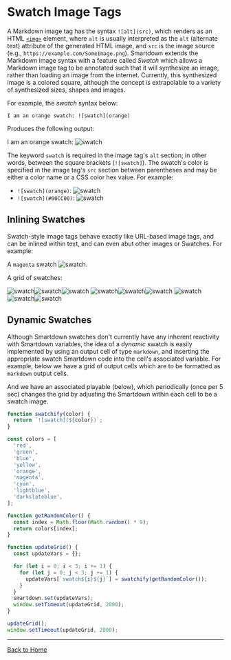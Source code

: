 # Swatch Image Tags

A Markdown image tag has the syntax `![alt](src)`, which renders as an HTML [`<img>`](https://developer.mozilla.org/en-US/docs/Web/HTML/Element/img) element, where `alt` is usually interpreted as the `alt` (alternate text) attribute of the generated HTML image, and `src` is the image source (e.g., `https://example.com/SomeImage.png`). Smartdown extends the Markdown image syntax with a feature called *Swatch* which allows a Markdown image tag to be annotated such that it will synthesize an image, rather than loading an image from the internet. Currently, this synthesized image is a colored square, although the concept is extrapolable to a variety of synthesized sizes, shapes and images.

For example, the *swatch* syntax below:

```
I am an orange swatch: ![swatch](orange)
```

Produces the following output:

I am an orange swatch: ![swatch](orange)

The keyword `swatch` is required in the image tag's `alt` section; in other words, between the square brackets (`![swatch]`). The swatch's color is specified in the image tag's `src` section between parentheses and may be either a color name or a CSS color hex value. For example:

- `![swatch](orange)`: ![swatch](orange)
- `![swatch](#00CC00)`: ![swatch](#00CC00)


## Inlining Swatches

Swatch-style image tags behave exactly like URL-based image tags, and can be inlined within text, and can even abut other images or Swatches. For example:

A `magenta` swatch ![swatch](magenta).

A grid of swatches:

![swatch](purple)![swatch](green)![swatch](cyan)
![swatch](turquoise)![swatch](yellow)![swatch](red)
![swatch](gray)![swatch](black)![swatch](aliceblue)


## Dynamic Swatches

Although Smartdown swatches don't currently have any inherent reactivity with Smartdown variables, the idea of a *dynamic* swatch is easily implemented by using an output cell of type `markdown`, and inserting the appropriate swatch Smartdown code into the cell's associated variable. For example, below we have a grid of output cells which are to be formatted as `markdown` output cells.

[](:!swatch00|markdown)[](:!swatch01|markdown)[](:!swatch02|markdown)
[](:!swatch10|markdown)[](:!swatch11|markdown)[](:!swatch12|markdown)
[](:!swatch20|markdown)[](:!swatch21|markdown)[](:!swatch22|markdown)


And we have an associated playable (below), which periodically (once per 5 sec) changes the grid by adjusting the Smartdown within each cell to be a swatch image.

```javascript /playable/autoplay
function swatchify(color) {
  return `![swatch](${color})`;
}

const colors = [
  'red',
  'green',
  'blue',
  'yellow',
  'orange',
  'magenta',
  'cyan',
  'lightblue',
  'darkslateblue',
];

function getRandomColor() {
  const index = Math.floor(Math.random() * 9);
  return colors[index];
}

function updateGrid() {
  const updateVars = {};

  for (let i = 0; i < 3; i += 1) {
    for (let j = 0; j < 3; j += 1) {
      updateVars[`swatch${i}${j}`] = swatchify(getRandomColor());
    }
  }
  smartdown.set(updateVars);
  window.setTimeout(updateGrid, 2000);
}

updateGrid();
window.setTimeout(updateGrid, 2000);

```


---

[Back to Home](:@Home)

